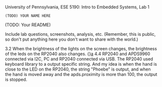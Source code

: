 University of Pennsylvania, ESE 5190: Intro to Embedded Systems, Lab 1

    (TODO) YOUR NAME HERE
        

(TODO: Your README)

Include lab questions, screenshots, analysis, etc. (Remember, this is public, so don't put anything here you don't want to share with the world.)

3.2 When the brightness of the lights on the screen changes, the brightness of the leds on the RP2040 also changes.
{}[a](https://github.com/Phoebe-www/ese5190-2022-lab1-firefly/blob/main/ezgif.com-gif-maker%20(2).gif?raw=true)
4.4 RP2040 and APDS9960 connected via I2C, PC and RP2040 connected via USB. The RP2040 used keyboard library to a output specific string. And my idea is when the hand is close to the LED on the RP2040, the string "Phoebe" is output, and when the hand is moved away and the apds.proximity is more than 100, the output is stopped.
